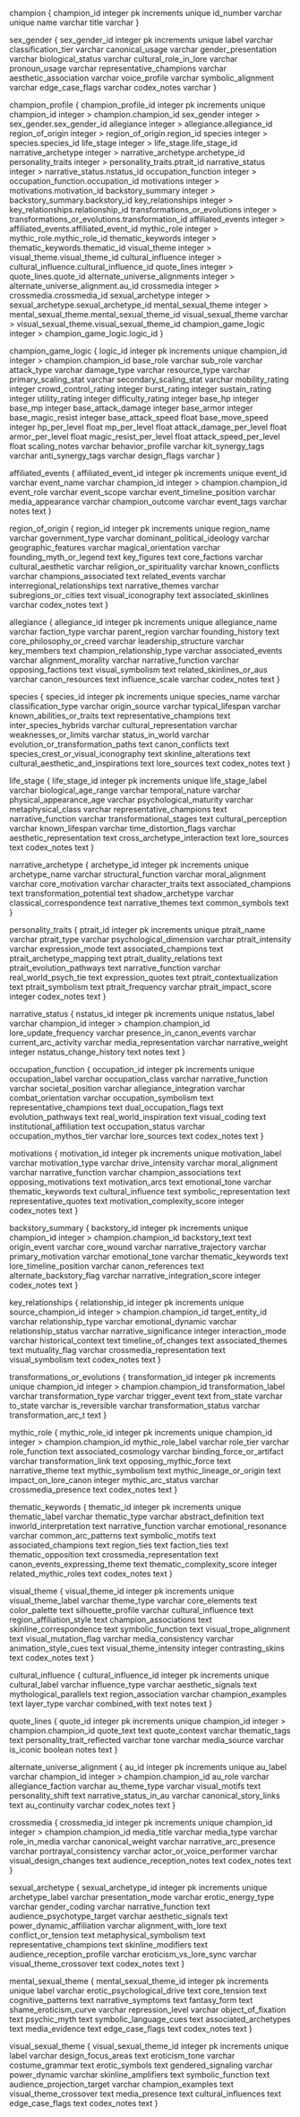 champion {
champion_id integer pk increments unique
id_number varchar unique
name varchar
title varchar
}

sex_gender {
sex_gender_id integer pk increments unique
label varchar
classification_tier varchar
canonical_usage varchar
gender_presentation varchar
biological_status varchar
cultural_role_in_lore varchar
pronoun_usage varchar
representative_champions varchar
aesthetic_association varchar
voice_profile varchar
symbolic_alignment varchar
edge_case_flags varchar
codex_notes varchar
}

champion_profile {
champion_profile_id integer pk increments unique
champion_id integer > champion.champion_id
sex_gender integer > sex_gender.sex_gender_id
allegiance integer > allegiance.allegiance_id
region_of_origin integer > region_of_origin.region_id
species integer > species.species_id
life_stage integer > life_stage.life_stage_id
narrative_archetype integer > narrative_archetype.archetype_id
personality_traits integer > personality_traits.ptrait_id
narrative_status integer > narrative_status.nstatus_id
occupation_function integer > occupation_function.occupation_id
motivations integer > motivations.motivation_id
backstory_summary integer > backstory_summary.backstory_id
key_relationships integer > key_relationships.relationship_id
transformations_or_evolutions integer > transformations_or_evolutions.transformation_id
affiliated_events integer > affiliated_events.affiliated_event_id
mythic_role integer > mythic_role.mythic_role_id
thematic_keywords integer > thematic_keywords.thematic_id
visual_theme integer > visual_theme.visual_theme_id
cultural_influence integer > cultural_influence.cultural_influence_id
quote_lines integer > quote_lines.quote_id
alternate_universe_alignments integer > alternate_universe_alignment.au_id
crossmedia integer > crossmedia.crossmedia_id
sexual_archetype integer > sexual_archetype.sexual_archetype_id
mental_sexual_theme integer > mental_sexual_theme.mental_sexual_theme_id
visual_sexual_theme varchar > visual_sexual_theme.visual_sexual_theme_id
champion_game_logic integer > champion_game_logic.logic_id
}

champion_game_logic {
logic_id integer pk increments unique
champion_id integer > champion.champion_id
base_role varchar
sub_role varchar
attack_type varchar
damage_type varchar
resource_type varchar
primary_scaling_stat varchar
secondary_scaling_stat varchar
mobility_rating integer
crowd_control_rating integer
burst_rating integer
sustain_rating integer
utility_rating integer
difficulty_rating integer
base_hp integer
base_mp integer
base_attack_damage integer
base_armor integer
base_magic_resist integer
base_attack_speed float
base_move_speed integer
hp_per_level float
mp_per_level float
attack_damage_per_level float
armor_per_level float
magic_resist_per_level float
attack_speed_per_level float
scaling_notes varchar
behavior_profile varchar
kit_synergy_tags varchar
anti_synergy_tags varchar
design_flags varchar
}

affiliated_events {
affiliated_event_id integer pk increments unique
event_id varchar
event_name varchar
champion_id integer > champion.champion_id
event_role varchar
event_scope varchar
event_timeline_position varchar
media_appearance varchar
champion_outcome varchar
event_tags varchar
notes text
}

region_of_origin {
region_id integer pk increments unique
region_name varchar
government_type varchar
dominant_political_ideology varchar
geographic_features varchar
magical_orientation varchar
founding_myth_or_legend text
key_figures text
core_factions varchar
cultural_aesthetic varchar
religion_or_spirituality varchar
known_conflicts varchar
champions_associated text
related_events varchar
interregional_relationships text
narrative_themes varchar
subregions_or_cities text
visual_iconography text
associated_skinlines varchar
codex_notes text
}

allegiance {
allegiance_id integer pk increments unique
allegiance_name varchar
faction_type varchar
parent_region varchar
founding_history text
core_philosophy_or_creed varchar
leadership_structure varchar
key_members text
champion_relationship_type varchar
associated_events varchar
alignment_morality varchar
narrative_function varchar
opposing_factions text
visual_symbolism text
related_skinlines_or_aus varchar
canon_resources text
influence_scale varchar
codex_notes text
}

species {
species_id integer pk increments unique
species_name varchar
classification_type varchar
origin_source varchar
typical_lifespan varchar
known_abilities_or_traits text
representative_champions text
inter_species_hybrids varchar
cultural_representation varchar
weaknesses_or_limits varchar
status_in_world varchar
evolution_or_transformation_paths text
canon_conflicts text
species_crest_or_visual_iconography text
skinline_alterations text
cultural_aesthetic_and_inspirations text
lore_sources text
codex_notes text
}

life_stage {
life_stage_id integer pk increments unique
life_stage_label varchar
biological_age_range varchar
temporal_nature varchar
physical_appearance_age varchar
psychological_maturity varchar
metaphysical_class varchar
representative_champions text
narrative_function varchar
transformational_stages text
cultural_perception varchar
known_lifespan varchar
time_distortion_flags varchar
aesthetic_representation text
cross_archetype_interaction text
lore_sources text
codex_notes text
}

narrative_archetype {
archetype_id integer pk increments unique
archetype_name varchar
structural_function varchar
moral_alignment varchar
core_motivation varchar
character_traits text
associated_champions text
transformation_potential text
shadow_archetype varchar
classical_correspondence text
narrative_themes text
common_symbols text
}

personality_traits {
ptrait_id integer pk increments unique
ptrait_name varchar
ptrait_type varchar
psychological_dimension varchar
ptrait_intensity varchar
expression_mode text
associated_champions text
ptrait_archetype_mapping text
ptrait_duality_relations text
ptrait_evolution_pathways text
narrative_function varchar
real_world_psych_tie text
expression_quotes text
ptrait_contextualization text
ptrait_symbolism text
ptrait_frequency varchar
ptrait_impact_score integer
codex_notes text
}

narrative_status {
nstatus_id integer pk increments unique
nstatus_label varchar
champion_id integer > champion.champion_id
lore_update_frequency varchar
presence_in_canon_events varchar
current_arc_activity varchar
media_representation varchar
narrative_weight integer
nstatus_change_history text
notes text
}

occupation_function {
occupation_id integer pk increments unique
occupation_label varchar
occupation_class varchar
narrative_function varchar
societal_position varchar
allegiance_integration varchar
combat_orientation varchar
occupation_symbolism text
representative_champions text
dual_occupation_flags text
evolution_pathways text
real_world_inspiration text
visual_coding text
institutional_affiliation text
occupation_status varchar
occupation_mythos_tier varchar
lore_sources text
codex_notes text
}

motivations {
motivation_id integer pk increments unique
motivation_label varchar
motivation_type varchar
drive_intensity varchar
moral_alignment varchar
narrative_function varchar
champion_associations text
opposing_motivations text
motivation_arcs text
emotional_tone varchar
thematic_keywords text
cultural_influence text
symbolic_representation text
representative_quotes text
motivation_complexity_score integer
codex_notes text
}

backstory_summary {
backstory_id integer pk increments unique
champion_id integer > champion.champion_id
backstory_text text
origin_event varchar
core_wound varchar
narrative_trajectory varchar
primary_motivation varchar
emotional_tone varchar
thematic_keywords text
lore_timeline_position varchar
canon_references text
alternate_backstory_flag varchar
narrative_integration_score integer
codex_notes text
}

key_relationships {
relationship_id integer pk increments unique
source_champion_id integer > champion.champion_id
target_entity_id varchar
relationship_type varchar
emotional_dynamic varchar
relationship_status varchar
narrative_significance integer
interaction_mode varchar
historical_context text
timeline_of_changes text
associated_themes text
mutuality_flag varchar
crossmedia_representation text
visual_symbolism text
codex_notes text
}

transformations_or_evolutions {
transformation_id integer pk increments unique
champion_id integer > champion.champion_id
transformation_label varchar
transformation_type varchar
trigger_event text
from_state varchar
to_state varchar
is_reversible varchar
transformation_status varchar
transformation_arc_t text
}

mythic_role {
mythic_role_id integer pk increments unique
champion_id integer > champion.champion_id
mythic_role_label varchar
role_tier varchar
role_function text
associated_cosmology varchar
binding_force_or_artifact varchar
transformation_link text
opposing_mythic_force text
narrative_theme text
mythic_symbolism text
mythic_lineage_or_origin text
impact_on_lore_canon integer
mythic_arc_status varchar
crossmedia_presence text
codex_notes text
}

thematic_keywords {
thematic_id integer pk increments unique
thematic_label varchar
thematic_type varchar
abstract_definition text
inworld_interpretation text
narrative_function varchar
emotional_resonance varchar
common_arc_patterns text
symbolic_motifs text
associated_champions text
region_ties text
faction_ties text
thematic_opposition text
crossmedia_representation text
canon_events_expressing_theme text
thematic_complexity_score integer
related_mythic_roles text
codex_notes text
}

visual_theme {
visual_theme_id integer pk increments unique
visual_theme_label varchar
theme_type varchar
core_elements text
color_palette text
silhouette_profile varchar
cultural_influence text
region_affiliation_style text
champion_associations text
skinline_correspondence text
symbolic_function text
visual_trope_alignment text
visual_mutation_flag varchar
media_consistency varchar
animation_style_cues text
visual_theme_intensity integer
contrasting_skins text
codex_notes text
}

cultural_influence {
cultural_influence_id integer pk increments unique
cultural_label varchar
influence_type varchar
aesthetic_signals text
mythological_parallels text
region_association varchar
champion_examples text
layer_type varchar
combined_with text
notes text
}

quote_lines {
quote_id integer pk increments unique
champion_id integer > champion.champion_id
quote_text text
quote_context varchar
thematic_tags text
personality_trait_reflected varchar
tone varchar
media_source varchar
is_iconic boolean
notes text
}

alternate_universe_alignment {
au_id integer pk increments unique
au_label varchar
champion_id integer > champion.champion_id
au_role varchar
allegiance_faction varchar
au_theme_type varchar
visual_motifs text
personality_shift text
narrative_status_in_au varchar
canonical_story_links text
au_continuity varchar
codex_notes text
}

crossmedia {
crossmedia_id integer pk increments unique
champion_id integer > champion.champion_id
media_title varchar
media_type varchar
role_in_media varchar
canonical_weight varchar
narrative_arc_presence varchar
portrayal_consistency varchar
actor_or_voice_performer varchar
visual_design_changes text
audience_reception_notes text
codex_notes text
}

sexual_archetype {
sexual_archetype_id integer pk increments unique
archetype_label varchar
presentation_mode varchar
erotic_energy_type varchar
gender_coding varchar
narrative_function text
audience_psychotype_target varchar
aesthetic_signals text
power_dynamic_affiliation varchar
alignment_with_lore text
conflict_or_tension text
metaphysical_symbolism text
representative_champions text
skinline_modifiers text
audience_reception_profile varchar
eroticism_vs_lore_sync varchar
visual_theme_crossover text
codex_notes text
}

mental_sexual_theme {
mental_sexual_theme_id integer pk increments unique
label varchar
erotic_psychological_drive text
core_tension text
cognitive_patterns text
narrative_symptoms text
fantasy_form text
shame_eroticism_curve varchar
repression_level varchar
object_of_fixation text
psychic_myth text
symbolic_language_cues text
associated_archetypes text
media_evidence text
edge_case_flags text
codex_notes text
}

visual_sexual_theme {
visual_sexual_theme_id integer pk increments unique
label varchar
design_focus_areas text
eroticism_tone varchar
costume_grammar text
erotic_symbols text
gendered_signaling varchar
power_dynamic varchar
skinline_amplifiers text
symbolic_function text
audience_projection_target varchar
champion_examples text
visual_theme_crossover text
media_presence text
cultural_influences text
edge_case_flags text
codex_notes text
}
